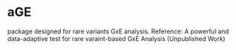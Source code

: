 # aGE
package designed for rare variants GxE analysis.
Reference: A powerful and data-adaptive test for rare varaint-based GxE Analysis (Unpublished Work)
